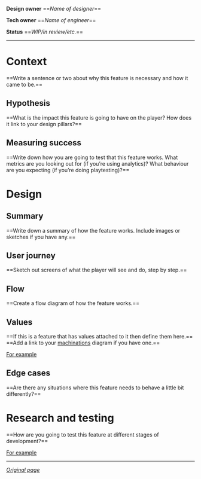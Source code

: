 
**Design owner** 
==*Name of designer*==

**Tech owner**
==*Name of engineer*==

**Status**
==*WIP/in review/etc.*==

---

# Context

==Write a sentence or two about why this feature is necessary and how it came to be.==

## Hypothesis

==What is the impact this feature is going to have on the player? How does it link to your design pillars?==

## Measuring success

==Write down how you are going to test that this feature works. What metrics are you looking out for (if you’re using analytics)? What behaviour are you expecting (if you’re doing playtesting)?==

# Design

## Summary

==Write down a summary of how the feature works. Include images or sketches if you have any.==

## User journey

==Sketch out screens of what the player will see and do, step by step.==

## Flow

==Create a flow diagram of how the feature works.==

## Values

==If this is a feature that has values attached to it then define them here.==
==Add a link to your [machinations](https://machinations.io/) diagram if you have one.==

[For example](https://www.notion.so/c5b3e82f131e4b3f95c6d9032ca23c91?v=4fda3183df4e405ea4492e3c1708ecc0)

## Edge cases

==Are there any situations where this feature needs to behave a little bit differently?==

# Research and testing

==How are you going to test this feature at different stages of development?==

[For example](https://www.notion.so/f46f61cf099b4d9bbddaffa75677f0be?v=8e86ab5d43b844f6ba0226cd5c737c2c)

---

*[Original page](https://glamorous-save-06a.notion.site/Feature-template-2a4c4f77c131435e8d646ee3615277a4)*

